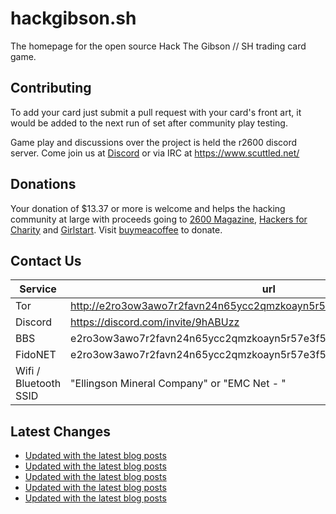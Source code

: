 # hackgibson.sh
The homepage for the open source Hack The Gibson // SH trading card game.


## Contributing

To add your card just submit a pull request with your card's front art, it would be added to the next run of set after community play testing.

Game play and discussions over the project is held the r2600 discord server. Come join us at [Discord](https://discord.com/invite/9hABUzz) or via IRC at https://www.scuttled.net/


## Donations

Your donation of $13.37 or more is welcome and helps the hacking community at large with proceeds going to [2600 Magazine](https://2600.com/), [Hackers for Charity](https://hackersforcharity.org) and [Girlstart](https://girlstart.org).  Visit [buymeacoffee](https://www.buymeacoffee.com/hackgibson.sh) to donate.


## Contact Us

Service | url
-|-
Tor | http://e2ro3ow3awo7r2favn24n65ycc2qmzkoayn5r57e3f56nvjwdcgg32ad.onion
Discord | https://discord.com/invite/9hABUzz
BBS | e2ro3ow3awo7r2favn24n65ycc2qmzkoayn5r57e3f56nvjwdcgg32ad.onion:23
FidoNET | e2ro3ow3awo7r2favn24n65ycc2qmzkoayn5r57e3f56nvjwdcgg32ad.onion:24554
Wifi / Bluetooth SSID | "Ellingson Mineral Company" or "EMC Net - <fidonet address>"

## Latest Changes
<!-- BLOG-POST-LIST:START -->
- [Updated with the latest blog posts](https://github.com/DFW2600/hackgibson.sh/commit/c86657eda616e18a0289f22ae22029d884848b08)
- [Updated with the latest blog posts](https://github.com/DFW2600/hackgibson.sh/commit/f9b7090e9d9f90f7fd5fa9f418e724fb04265624)
- [Updated with the latest blog posts](https://github.com/DFW2600/hackgibson.sh/commit/859a725caaf56cdf2d9d031aaefb12f4a5dcf09b)
- [Updated with the latest blog posts](https://github.com/DFW2600/hackgibson.sh/commit/388a8d4cfd57f9680421aba11c202528a8775b64)
- [Updated with the latest blog posts](https://github.com/DFW2600/hackgibson.sh/commit/b132e5c5b292ba5bc04e57e8627f56207c486962)
<!-- BLOG-POST-LIST:END -->
